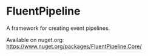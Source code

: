 # FluentPipeline

A framework for creating event pipelines.

Available on nuget.org: https://www.nuget.org/packages/FluentPipeline.Core/

